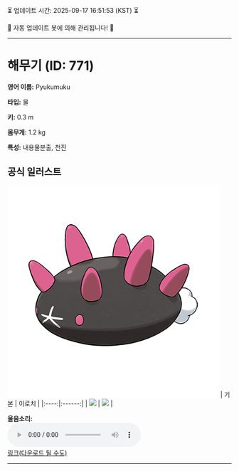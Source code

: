 
⏳ 업데이트 시간: 2025-09-17 16:51:53 (KST) ⏳

🤖 자동 업데이트 봇에 의해 관리됩니다! 🤖

---

# 해무기 (ID: 771)
**영어 이름:** Pyukumuku

**타입:** 물

**키:** 0.3 m

**몸무게:** 1.2 kg

**특성:** 내용물분출, 천진

## 공식 일러스트
![](https://raw.githubusercontent.com/PokeAPI/sprites/master/sprites/pokemon/other/official-artwork/771.png)
| 기본 | 이로치 |
|:----:|:------:|
| <img src="http://play.pokemonshowdown.com/sprites/ani/pyukumuku.gif" width="200"> | <img src="http://play.pokemonshowdown.com/sprites/ani-shiny/pyukumuku.gif" width="200"> |

**울음소리:**<br><audio controls src="https://raw.githubusercontent.com/PokeAPI/cries/main/cries/pokemon/latest/771.ogg"></audio><br> [링크(다운로드 될 수도)](https://raw.githubusercontent.com/PokeAPI/cries/main/cries/pokemon/latest/771.ogg)


---
